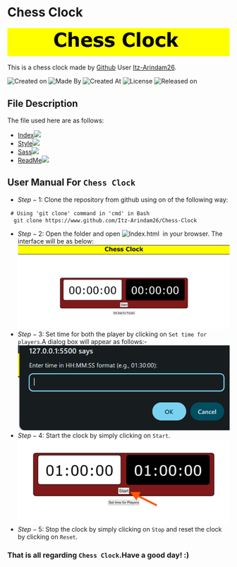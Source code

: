 # Chess Clock

![Chess Clock](/Screenshot%202025-04-01%20095122.png)

This is a chess clock made by [Github](https://github.com/) User [Itz-Arindam26](https://github.com/Itz-Arindam26).

![Created on](https://img.shields.io/badge/Created%20on-01%20April%202025-brightgreen)
![Made By](https://img.shields.io/badge/Made%20by-Arindam_Samanta-blueviolet)
![Created At](https://img.shields.io/badge/Created%20At-01%20April%202025-skyblue)
![License](https://img.shields.io/badge/License-MIT-red)
![Released on](https://img.shields.io/badge/Released_On:-Github-yellow)

## File Description
The file used here are as follows:
- [Index](/index.html)![](https://img.shields.io/badge/File%20Type-HTML-red)
- [Style](/style.css)![](https://img.shields.io/badge/File%20Type-CSS-brightgreen)
- [Sass](/style.scss)![](https://img.shields.io/badge/File%20Type-SCSS-yellow)
- [ReadMe](/README.md)![](https://img.shields.io/badge/File%20Type-MarkDown-blueviolet)

## User Manual For `Chess Clock`
- $Step-1$: Clone the repository from github using on of the following way:
 ```
  # Using 'git clone' command in 'cmd' in Bash
   git clone https://www.github.com/Itz-Arindam26/Chess-Clock
 ```
- $Step-2$: Open the folder and open ![Index.html](https://img.shields.io/badge/index.html-blueviolet) &nbsp;in your browser. The interface will be as below:
![Chess Clock Interface](/Screenshot%202025-04-01%20095136.png)
- $Step-3$: Set time for both the player by clicking on `Set time for players`.A dialog box will appear as follows:-
![Dialog Box](/Screenshot%202025-04-01%20095158.png)
- $Step-4$: Start the clock by simply clicking on `Start`.
![Start](/Screenshot%202025-04-01%20095237.png)
- $Step-5$: Stop the clock by simply clicking on `Stop` and reset the clock by clicking on `Reset`.

### That is all regarding `Chess Clock`.Have a good day! :)
